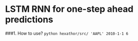 # LSTM RNN for one-step ahead predictions
###1. How to use?
`python hexathor/src/ 'AAPL' 2010-1-1 6`